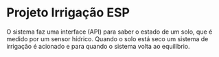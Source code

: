 # Projeto Irrigação ESP

O sistema faz uma interface (API) para saber o estado de um solo, que é medido por um sensor hídrico. Quando o solo está seco um sistema de irrigação é acionado e para quando o sistema volta ao equilíbrio.
